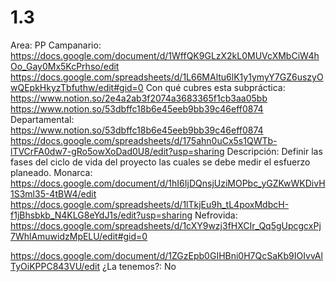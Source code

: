 # 1.3

Area: PP
Campanario: https://docs.google.com/document/d/1WffQK9GLzX2kL0MUVcXMbCiW4hOo_Gay0Mx5KcPrhso/edit
https://docs.google.com/spreadsheets/d/1L66MAltu6lK1y1ymyY7GZ6uszyOwQEpkHkyzTbfuthw/edit#gid=0
Con qué cubres esta subpráctica: https://www.notion.so/2e4a2ab3f2074a3683365f1cb3aa05bb https://www.notion.so/53dbffc18b6e45eeb9bb39c46eff0874 
Departamental: https://www.notion.so/53dbffc18b6e45eeb9bb39c46eff0874 
https://docs.google.com/spreadsheets/d/175ahn0uCx5s1QWTb-lTVCrFA0dw7-gRo5owXoDad0U8/edit?usp=sharing
Descripción: Definir las fases del ciclo de vida del proyecto las cuales se debe medir el esfuerzo planeado.
Monarca: https://docs.google.com/document/d/1hI6IjDQnsjUziMOPbc_yGZKwWKDivH1S3ml35-4tBW4/edit
https://docs.google.com/spreadsheets/d/1lTkjEu9h_tL4poxMdbcH-f1jBhsbkb_N4KLG8eYdJ1s/edit?usp=sharing
Nefrovida: https://docs.google.com/spreadsheets/d/1cXY9wzj3fHXCIr_Qq5gUpcgcxPj7WhlAmuwidzMpELU/edit#gid=0

https://docs.google.com/document/d/1ZGzEpb0GIHBni0H7QcSaKb9IOIvvAlTyOiKPPC843VU/edit
¿La tenemos?: No